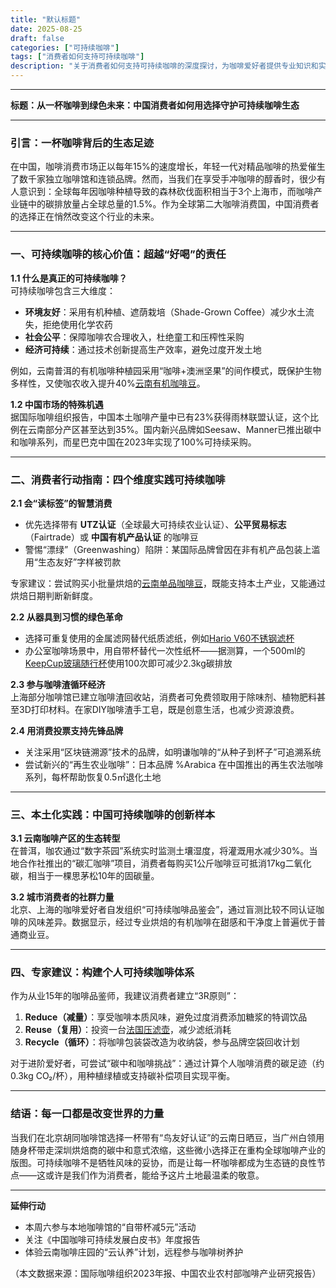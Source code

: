 ```yaml
---
title: "默认标题"
date: 2025-08-25
draft: false
categories: ["可持续咖啡"]
tags: ["消费者如何支持可持续咖啡"]
description: "关于消费者如何支持可持续咖啡的深度探讨，为咖啡爱好者提供专业知识和实用指南。"
---
```


---
**标题：从一杯咖啡到绿色未来：中国消费者如何用选择守护可持续咖啡生态**

---

### 引言：一杯咖啡背后的生态足迹

在中国，咖啡消费市场正以每年15%的速度增长，年轻一代对精品咖啡的热爱催生了数千家独立咖啡馆和连锁品牌。然而，当我们在享受手冲咖啡的醇香时，很少有人意识到：全球每年因咖啡种植导致的森林砍伐面积相当于3个上海市，而咖啡产业链中的碳排放量占全球总量的1.5%。作为全球第二大咖啡消费国，中国消费者的选择正在悄然改变这个行业的未来。

---

### 一、可持续咖啡的核心价值：超越“好喝”的责任

**1.1 什么是真正的可持续咖啡？**  
可持续咖啡包含三大维度：  
- **环境友好**：采用有机种植、遮荫栽培（Shade-Grown Coffee）减少水土流失，拒绝使用化学农药  
- **社会公平**：保障咖啡农合理收入，杜绝童工和压榨性采购  
- **经济可持续**：通过技术创新提高生产效率，避免过度开发土地  

例如，云南普洱的有机咖啡种植园采用“咖啡+澳洲坚果”的间作模式，既保护生物多样性，又使咖农收入提升40%[云南有机咖啡豆](https://www.amazon.com/s?k=%E4%BA%91%E5%8D%97%E6%9C%89%E6%9C%BA%E5%92%96%E5%95%A1%E8%B1%86&tag=coffeeprism-20)。

**1.2 中国市场的特殊机遇**  
据国际咖啡组织报告，中国本土咖啡产量中已有23%获得雨林联盟认证，这个比例在云南部分产区甚至达到35%。国内新兴品牌如Seesaw、Manner已推出碳中和咖啡系列，而星巴克中国在2023年实现了100%可持续采购。

---

### 二、消费者行动指南：四个维度实践可持续咖啡

**2.1 会“读标签”的智慧消费**  
- 优先选择带有 **UTZ认证**（全球最大可持续农业认证）、**公平贸易标志**（Fairtrade）或 **中国有机产品认证** 的咖啡豆  
- 警惕“漂绿”（Greenwashing）陷阱：某国际品牌曾因在非有机产品包装上滥用“生态友好”字样被罚款  

专家建议：尝试购买小批量烘焙的[云南单品咖啡豆](https://www.amazon.com/s?k=%E4%BA%91%E5%8D%97%E5%8D%95%E5%93%81%E5%92%96%E5%95%A1%E8%B1%86&tag=coffeeprism-20)，既能支持本土产业，又能通过烘焙日期判断新鲜度。

**2.2 从器具到习惯的绿色革命**  
- 选择可重复使用的金属滤网替代纸质滤纸，例如[Hario V60不锈钢滤杯](https://www.amazon.com/s?k=Hario%20V60%E4%B8%8D%E9%94%88%E9%92%A2%E6%BB%A4%E6%9D%AF&tag=coffeeprism-20)  
- 办公室咖啡场景中，用自带杯替代一次性纸杯——据测算，一个500ml的[KeepCup玻璃随行杯](https://www.amazon.com/s?k=KeepCup%E7%8E%BB%E7%92%83%E9%9A%8F%E8%A1%8C%E6%9D%AF&tag=coffeeprism-20)使用100次即可减少2.3kg碳排放  

**2.3 参与咖啡渣循环经济**  
上海部分咖啡馆已建立咖啡渣回收站，消费者可免费领取用于除味剂、植物肥料甚至3D打印材料。在家DIY咖啡渣手工皂，既是创意生活，也减少资源浪费。

**2.4 用消费投票支持先锋品牌**  
- 关注采用“区块链溯源”技术的品牌，如明谦咖啡的“从种子到杯子”可追溯系统  
- 尝试新兴的“再生农业咖啡”：日本品牌 %Arabica 在中国推出的再生农法咖啡系列，每杯帮助恢复0.5㎡退化土地  

---

### 三、本土化实践：中国可持续咖啡的创新样本

**3.1 云南咖啡产区的生态转型**  
在普洱，咖农通过“数字茶园”系统实时监测土壤湿度，将灌溉用水减少30%。当地合作社推出的“碳汇咖啡”项目，消费者每购买1公斤咖啡豆可抵消17kg二氧化碳，相当于一棵思茅松10年的固碳量。

**3.2 城市消费者的社群力量**  
北京、上海的咖啡爱好者自发组织“可持续咖啡品鉴会”，通过盲测比较不同认证咖啡的风味差异。数据显示，经过专业烘焙的有机咖啡在甜感和干净度上普遍优于普通商业豆。

---

### 四、专家建议：构建个人可持续咖啡体系

作为从业15年的咖啡品鉴师，我建议消费者建立“3R原则”：  
1. **Reduce（减量）**：享受咖啡本质风味，避免过度消费添加糖浆的特调饮品  
2. **Reuse（复用）**：投资一台[法国压滤壶](https://www.amazon.com/s?k=%E6%B3%95%E5%9B%BD%E5%8E%8B%E6%BB%A4%E5%A3%B6&tag=coffeeprism-20)，减少滤纸消耗  
3. **Recycle（循环）**：将咖啡包装袋改造为收纳袋，参与品牌空袋回收计划  

对于进阶爱好者，可尝试“碳中和咖啡挑战”：通过计算个人咖啡消费的碳足迹（约0.3kg CO₂/杯），用种植绿植或支持碳补偿项目实现平衡。

---

### 结语：每一口都是改变世界的力量

当我们在北京胡同咖啡馆选择一杯带有“鸟友好认证”的云南日晒豆，当广州白领用随身杯带走深圳烘焙商的碳中和意式浓缩，这些微小选择正在重构全球咖啡产业的版图。可持续咖啡不是牺牲风味的妥协，而是让每一杯咖啡都成为生态链的良性节点——这或许是我们作为消费者，能给予这片土地最温柔的敬意。

---

**延伸行动**  
- 本周六参与本地咖啡馆的“自带杯减5元”活动  
- 关注《中国咖啡可持续发展白皮书》年度报告  
- 体验云南咖啡庄园的“云认养”计划，远程参与咖啡树养护  

（本文数据来源：国际咖啡组织2023年报、中国农业农村部咖啡产业研究报告）